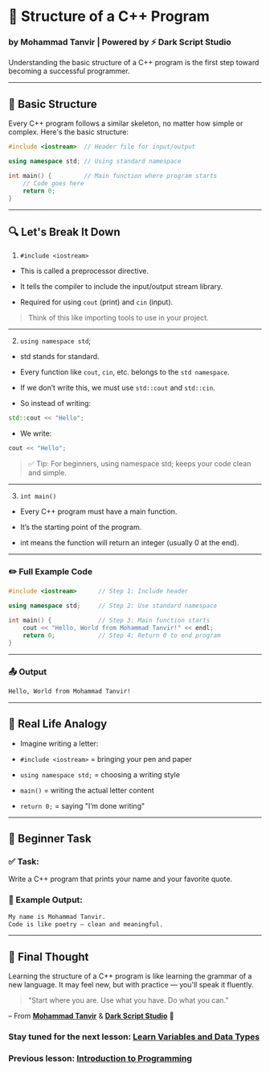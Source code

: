 # 📘 Structure of a C++ Program  
### by Mohammad Tanvir | Powered by ⚡ Dark Script Studio

Understanding the basic structure of a C++ program is the first step toward becoming a successful programmer.

---

## 🧱 Basic Structure

Every C++ program follows a similar skeleton, no matter how simple or complex. Here's the basic structure:

```cpp
#include <iostream>  // Header file for input/output

using namespace std; // Using standard namespace

int main() {         // Main function where program starts
    // Code goes here
    return 0;
}
```

---

## 🔍 Let's Break It Down

1. `#include <iostream>`

- This is called a preprocessor directive.

- It tells the compiler to include the input/output stream library.

- Required for using `cout` (print) and `cin` (input).

> Think of this like importing tools to use in your project.


---

2. `using namespace std`;

- std stands for standard.

- Every function like `cout`, `cin`, etc. belongs to the `std namespace`.

- If we don’t write this, we must use `std::cout` and `std::cin`.


- So instead of writing:
```cpp
std::cout << "Hello";
```
- We write:
```cpp
cout << "Hello";
```
> ✅ Tip: For beginners, using namespace std; keeps your code clean and simple.




---
3. `int main()`

- Every C++ program must have a main function.

- It’s the starting point of the program.

- int means the function will return an integer (usually 0 at the end).



---

### ✏️ Full Example Code
```cpp
#include <iostream>      // Step 1: Include header

using namespace std;     // Step 2: Use standard namespace

int main() {             // Step 3: Main function starts
    cout << "Hello, World from Mohammad Tanvir!" << endl;
    return 0;            // Step 4: Return 0 to end program
}
```

---

### 📤 Output
```bash
Hello, World from Mohammad Tanvir!
```

---

## 🧠 Real Life Analogy

- Imagine writing a letter:

- `#include <iostream>` = bringing your pen and paper

- `using namespace std;` = choosing a writing style

- `main()` = writing the actual letter content

- `return 0;` = saying "I’m done writing"



---

## 🎯 Beginner Task

### ✅ Task:
Write a C++ program that prints your name and your favorite quote.

### 📝 Example Output:
```bash
My name is Mohammad Tanvir.
Code is like poetry – clean and meaningful.
```

---

## 💬 Final Thought

Learning the structure of a C++ program is like learning the grammar of a new language.
It may feel new, but with practice — you'll speak it fluently.

> “Start where you are. Use what you have. Do what you can.”

– From [**Mohammad Tanvir**](https://github.com/villainXtanvir) & [**Dark Script Studio**](https://github.com/orgs/darkscriptstudio) 🚀

### Stay tuned for the next lesson: [Learn Variables and Data Types](./variables-and-data-types.md) 
### Previous lesson: [Introduction to Programming](./README.md)